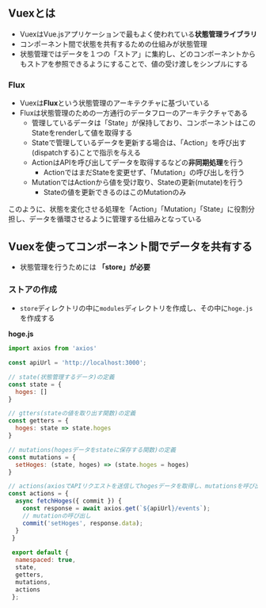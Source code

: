 ## Vuexとは

- VuexはVue.jsアプリケーションで最もよく使われている**状態管理ライブラリ**
- コンポーネント間で状態を共有するための仕組みが状態管理
- 状態管理ではデータを１つの「ストア」に集約し、どのコンポーネントからもストアを参照できるようにすることで、値の受け渡しをシンプルにする

### Flux

- Vuexは**Flux**という状態管理のアーキテクチャに基づいている
- Fluxは状態管理のための一方通行のデータフローのアーキテクチャである
  - 管理しているデータは「State」が保持しており、コンポーネントはこのStateをrenderして値を取得する
  - Stateで管理しているデータを更新する場合は、「Action」を呼び出す(dispatchする)ことで指示を与える
  - ActionはAPIを呼び出してデータを取得するなどの**非同期処理**を行う
    - ActionではまだStateを変更せず、「Mutation」の呼び出しを行う
  - MutationではActionから値を受け取り、Stateの更新(mutate)を行う
    - Stateの値を更新できるのはこのMutationのみ

このように、状態を変化させる処理を「Action」「Mutation」「State」に役割分担し、データを循環させるように管理する仕組みとなっている


## Vuexを使ってコンポーネント間でデータを共有する
- 状態管理を行うためには **「store」が必要**

### ストアの作成
- `store`ディレクトリの中に`modules`ディレクトリを作成し、その中に`hoge.js`を作成する

**hoge.js**
```js
import axios from 'axios'

const apiUrl = 'http://localhost:3000';

// state(状態管理するデータ)の定義
const state = {
  hoges: []
}

// gtters(stateの値を取り出す関数)の定義
const getters = {
  hoges: state => state.hoges
}

// mutations(hogesデータをstateに保存する関数)の定義
const mutations = {
  setHoges: (state, hoges) => (state.hoges = hoges)
}

// actions(axiosでAPIリクエストを送信してhogesデータを取得し、mutationsを呼び出す関数)を定義
const actions = {
  async fetchHoges({ commit }) {
    const response = await axios.get(`${apiUrl}/events`);
    // mutationの呼び出し
    commit('setHoges', response.data);
  }
 }
 
 export default {
  namespaced: true,
  state,
  getters,
  mutations,
  actions
 };
```

